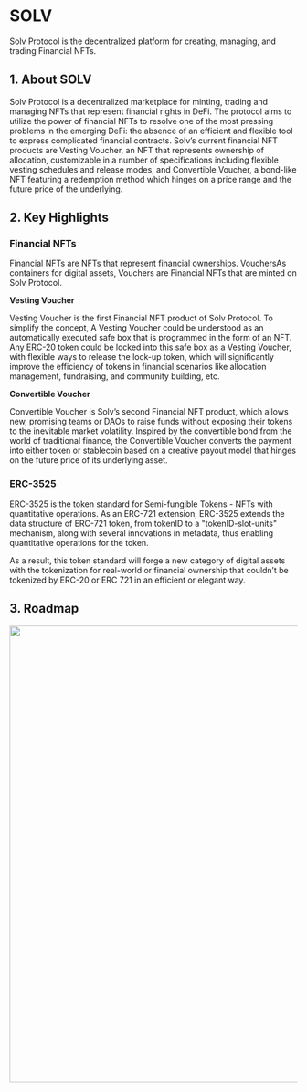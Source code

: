 # SOLV

Solv Protocol is the decentralized platform for creating, managing, and trading Financial NFTs.



## 1. About SOLV

Solv Protocol is a decentralized marketplace for minting, trading and managing NFTs that represent financial rights in DeFi. The protocol aims to utilize the power of financial NFTs to resolve one of the most pressing problems in the emerging DeFi: the absence of an efficient and flexible tool to express complicated financial contracts. 
Solv’s current financial NFT products are Vesting Voucher, an NFT that represents ownership of allocation, customizable in a number of specifications including flexible vesting schedules and release modes, and Convertible Voucher, a bond-like NFT featuring a redemption method which hinges on a price range and the future price of the underlying.



## 2. Key Highlights

### Financial NFTs

Financial NFTs are NFTs that represent financial ownerships.
VouchersAs containers for digital assets, Vouchers are Financial NFTs that are minted on Solv Protocol.



**Vesting Voucher**

Vesting Voucher is the first Financial NFT product of Solv Protocol. To simplify the concept, A Vesting Voucher could be understood as an automatically executed safe box that is programmed in the form of an NFT. Any ERC-20 token could be locked into this safe box as a Vesting Voucher, with flexible ways to release the lock-up token, which will significantly improve the efficiency of tokens in financial scenarios like allocation management, fundraising, and community building, etc.



**Convertible Voucher**

Convertible Voucher is Solv’s second Financial NFT product, which allows new, promising teams or DAOs to raise funds without exposing their tokens to the inevitable market volatility. Inspired by the convertible bond from the world of traditional finance, the Convertible Voucher converts the payment into either token or stablecoin based on a creative payout model that hinges on the future price of its underlying asset.



### ERC-3525



ERC-3525 is the token standard for Semi-fungible Tokens - NFTs with quantitative operations. As an ERC-721 extension, ERC-3525 extends the data structure of ERC-721 token, from tokenID to a "tokenID-slot-units" mechanism, along with several innovations in metadata, thus enabling quantitative operations for the token.

As a result, this token standard will forge a new category of digital assets with the tokenization for real-world or financial ownership that couldn’t be tokenized by ERC-20 or ERC 721 in an efficient or elegant way.





## 3. Roadmap

<img src="https://ic-market-projects.solv.finance/images/SOLV/SOLV-Roadmap.jpg" width="800px" style="margin: 0 auto;" />


